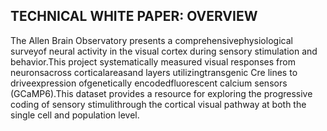 ## TECHNICAL WHITE PAPER: OVERVIEW

The Allen Brain Observatory presents  a  comprehensivephysiological surveyof  neural  activity  in  the  visual cortex during sensory stimulation and behavior.This project systematically measured visual responses from neuronsacross corticalareasand layers utilizingtransgenic Cre lines to driveexpression ofgenetically encodedfluorescent calcium sensors (GCaMP6).This dataset provides a resource for exploring the progressive coding of sensory stimulithrough the cortical visual pathway at both the single cell and population level.